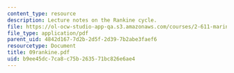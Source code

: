 ```yaml
---
content_type: resource
description: Lecture notes on the Rankine cycle.
file: https://ol-ocw-studio-app-qa.s3.amazonaws.com/courses/2-611-marine-power-and-propulsion-fall-2006/b9ee45dc7ca8c75b263571bc826e6ae4_09rankine.pdf
file_type: application/pdf
parent_uid: 4842d167-7d2b-2d5f-2d39-7b2abe3faef6
resourcetype: Document
title: 09rankine.pdf
uid: b9ee45dc-7ca8-c75b-2635-71bc826e6ae4
---
```

